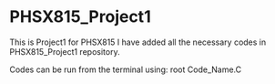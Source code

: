 # PHSX815_Project1
This is Project1 for PHSX815
I have added all the necessary codes in PHSX815_Project1 repository. 

Codes can be run from the terminal using: root Code_Name.C
